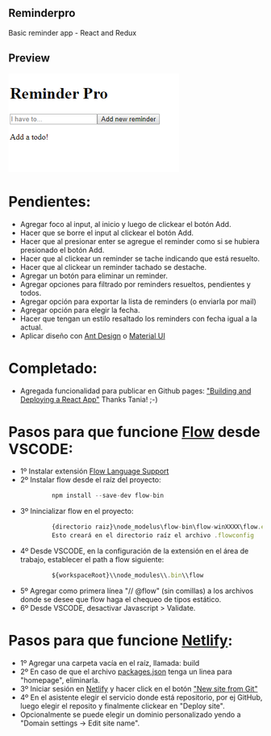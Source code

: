 ## Reminderpro

Basic reminder app - React and Redux

## Preview
[![Jonatandb](preview.png?raw=true "Reminderpro")](https://jonatandb-reminderpro.netlify.com/)

# Pendientes:
- Agregar foco al input, al inicio y luego de clickear el botón Add.
- Hacer que se borre el input al clickear el botón Add.
- Hacer que al presionar enter se agregue el reminder como si se hubiera presionado el botón Add.
- Hacer que al clickear un reminder se tache indicando que está resuelto.
- Hacer que al clickear un reminder tachado se destache.
- Agregar un botón para eliminar un reminder.
- Agregar opciones para filtrado por reminders resueltos, pendientes y todos.
- Agregar opción para exportar la lista de reminders (o enviarla por mail)
- Agregar opción para elegir la fecha.
- Hacer que tengan un estilo resaltado los reminders con fecha igual a la actual. 
- Aplicar diseño con [Ant Design](https://ant.design/) o [Material UI](https://material-ui.com/getting-started/installation/)

# Completado:
- Agregada funcionalidad para publicar en Github pages: ["Building and Deploying a React App"](https://www.taniarascia.com/getting-started-with-react/) Thanks Tania! ;-)
# Pasos para que funcione [Flow](https://flow.org/en/docs/usage/) desde VSCODE:
- 1º Instalar extensión [Flow Language Support](https://marketplace.visualstudio.com/items?itemName=flowtype.flow-for-vscode)
- 2º Instalar flow desde el raíz del proyecto:
```javascript
            npm install --save-dev flow-bin
```
- 3º Inincializar flow en el proyecto:
```javascript
            {directorio raiz}\node_modelus\flow-bin\flow-winXXXX\flow.exe init
            Esto creará en el directorio raíz el archivo .flowconfig
```
- 4º Desde VSCODE, en la configuración de la extensión en el área de trabajo, establecer el path a flow siguiente:
```javascript
            ${workspaceRoot}\\node_modules\\.bin\\flow
```
- 5º Agregar como primera línea "// @flow" (sin comillas) a los archivos donde se desee que flow haga el chequeo de tipos estático.
- 6º Desde VSCODE, desactivar Javascript > Validate.

# Pasos para que funcione [Netlify](https://.netlify.com):
- 1º Agregar una carpeta vacía en el raíz, llamada: build 
- 2º En caso de que el archivo [packages.json](packages.json?raw=true) tenga un linea para "homepage", eliminarla.
- 3º Iniciar sesión en [Netlify](https://.netlify.com) y hacer click en el botón ["New site from Git"](https://app.netlify.com/start)
- 4º En el asistente elegir el servicio donde está repositorio, por ej GitHub, luego elegir el reposito y finalmente clickear en "Deploy site".
- Opcionalmente se puede elegir un dominio personalizado yendo a "Domain settings -> Edit site name".
